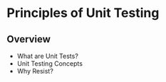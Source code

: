 Principles of Unit Testing
==========================

Overview
--------
- What are Unit Tests?
- Unit Testing Concepts
- Why Resist?